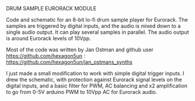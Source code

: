 DRUM SAMPLE EURORACK MODULE

Code and schematic for an 8-bit lo-fi drum sample player for Eurorack. The samples are triggered by digital inputs, and the audio is mixed down to a single audio output. It can play several samples in parallel. The audio output is around Eurorack levels of 10Vpp.

Most of the code was written by Jan Ostman and github user https://github.com/hexagon5un : https://github.com/hexagon5un/jan_ostmans_synths

I just made a small modification to work with simple digital trigger inputs. I drew the schematic, with protection against Eurorack signal levels on the digital inputs, and a basic filter for PWM, AC balancing and x2 amplification to go from 0-5V arduino PWM to 10Vpp AC for Eurorack audio.
